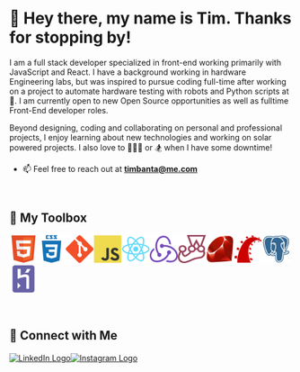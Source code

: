 # 👋 Hey there, my name is Tim. Thanks for stopping by!


I am a full stack developer specialized in front-end working primarily with JavaScript and React. I have a background working in hardware Engineering labs, but was inspired to pursue coding full-time after working on a project to automate hardware testing with robots and Python scripts at . I am currently open to new Open Source opportunities as well as fulltime Front-End developer roles.

Beyond designing, coding and collaborating on personal and professional projects, I enjoy learning about new technologies and working on solar powered projects. I also love to 🏄🏻‍♂️ or 🏂 when I have some downtime!

- 📫 Feel free to reach out at **timbanta@me.com**

<!-- **bantabanta/bantabanta** is a ✨ _special_ ✨ repository because its `README.md` (this file) appears on your GitHub profile. -->
<br>

## 🧰  My Toolbox


<img src="https://github.com/devicons/devicon/blob/master/icons/html5/html5-original.svg" alt="HTML5 Logo" width="50" height="50"/><img src="https://github.com/devicons/devicon/blob/master/icons/css3/css3-plain-wordmark.svg" alt="CSS Logo" width="50" height="50"/><img src="https://github.com/devicons/devicon/blob/master/icons/git/git-plain.svg" alt="Git Logo" width="50" height="50"/><img src="https://github.com/devicons/devicon/blob/master/icons/javascript/javascript-original.svg" alt="JavaScript Logo" width="50" height="50"/><img src="https://github.com/devicons/devicon/blob/master/icons/react/react-original.svg" alt="React Logo" width="50" height="50"/><img src="https://github.com/devicons/devicon/blob/master/icons/redux/redux-original.svg" alt="Redux Logo" width="50" height="50"/><img src="https://github.com/devicons/devicon/blob/master/icons/jest/jest-plain.svg" alt="Jest Logo" width="50" height="50"/><img src="https://github.com/devicons/devicon/blob/master/icons/ruby/ruby-original.svg" alt="Ruby Logo" width="50" height="50"/><img src="https://github.com/devicons/devicon/blob/master/icons/rails/rails-plain.svg" alt="Ruby on Rails Logo" width="50" height="50"/><img src="https://github.com/devicons/devicon/blob/master/icons/postgresql/postgresql-plain.svg" alt="PostgreSQL Logo" width="50" height="50"/><img src="https://github.com/devicons/devicon/blob/master/icons/heroku/heroku-plain.svg" alt="Heroku Logo" width="50" height="50"/>

<br>

## 🔗  Connect with Me


<a href="https://linkedin.com/in/timbanta" target="blank"><img align="center" src="https://raw.githubusercontent.com/rahuldkjain/github-profile-readme-generator/master/src/images/icons/Social/linked-in-alt.svg" alt="LinkedIn Logo" height="30" width="40" /></a><a href="https://instagram.com/bantabanta" target="blank"><img align="center" src="https://raw.githubusercontent.com/rahuldkjain/github-profile-readme-generator/master/src/images/icons/Social/instagram.svg" alt="Instagram Logo" height="30" width="40" /></a>





